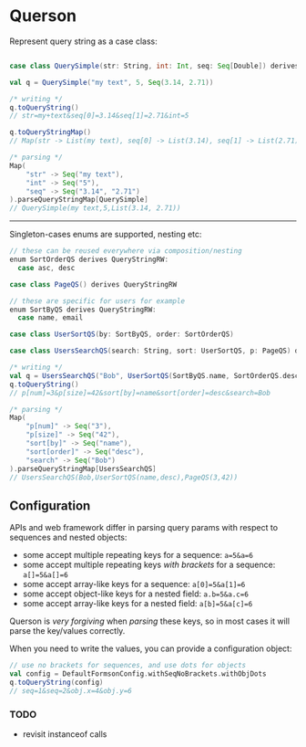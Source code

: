 
# Querson

Represent query string as a case class:
```scala

case class QuerySimple(str: String, int: Int, seq: Seq[Double]) derives QueryStringRW

val q = QuerySimple("my text", 5, Seq(3.14, 2.71))

/* writing */
q.toQueryString()
// str=my+text&seq[0]=3.14&seq[1]=2.71&int=5

q.toQueryStringMap()
// Map(str -> List(my text), seq[0] -> List(3.14), seq[1] -> List(2.71), int -> List(5))

/* parsing */
Map(
    "str" -> Seq("my text"),
    "int" -> Seq("5"),
    "seq" -> Seq("3.14", "2.71")
).parseQueryStringMap[QuerySimple]
// QuerySimple(my text,5,List(3.14, 2.71))
```

---

Singleton-cases enums are supported, nesting etc:
```scala
// these can be reused everywhere via composition/nesting
enum SortOrderQS derives QueryStringRW:
  case asc, desc

case class PageQS() derives QueryStringRW

// these are specific for users for example
enum SortByQS derives QueryStringRW:
  case name, email

case class UserSortQS(by: SortByQS, order: SortOrderQS)

case class UsersSearchQS(search: String, sort: UserSortQS, p: PageQS) derives QueryStringRW

/* writing */
val q = UsersSearchQS("Bob", UserSortQS(SortByQS.name, SortOrderQS.desc), PageQS(3, 42))
q.toQueryString()
// p[num]=3&p[size]=42&sort[by]=name&sort[order]=desc&search=Bob

/* parsing */
Map(
    "p[num]" -> Seq("3"),
    "p[size]" -> Seq("42"),
    "sort[by]" -> Seq("name"),
    "sort[order]" -> Seq("desc"),
    "search" -> Seq("Bob")
).parseQueryStringMap[UsersSearchQS]
// UsersSearchQS(Bob,UserSortQS(name,desc),PageQS(3,42))
```

## Configuration

APIs and web framework differ in parsing query params with respect to sequences and nested objects:
- some accept multiple repeating keys for a sequence: `a=5&a=6`
- some accept multiple repeating keys *with brackets* for a sequence: `a[]=5&a[]=6`
- some accept array-like keys for a sequence: `a[0]=5&a[1]=6`
- some accept object-like keys for a nested field: `a.b=5&a.c=6`
- some accept array-like keys for a nested field: `a[b]=5&a[c]=6`

Querson is *very forgiving* when *parsing* these keys, so in most cases it will parse the key/values correctly.

When you need to write the values, you can provide a configuration object:
```scala
// use no brackets for sequences, and use dots for objects
val config = DefaultFormsonConfig.withSeqNoBrackets.withObjDots
q.toQueryString(config)
// seq=1&seq=2&obj.x=4&obj.y=6
```

### TODO

- revisit instanceof calls

